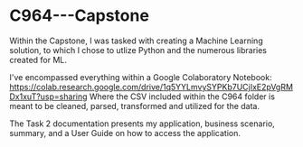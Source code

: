 # C964---Capstone

Within the Capstone, I was tasked with creating a Machine Learning solution, to which I chose to utlize Python and the numerous libraries created for ML. 

I've encompassed everything within a Google Colaboratory Notebook: https://colab.research.google.com/drive/1q5YYLmvySYPKb7UCjIxE2pVgRMDx1xuT?usp=sharing
Where the CSV included within the C964 folder is meant to be cleaned, parsed, transformed and utilized for the data. 

The Task 2 documentation presents my application, business scenario, summary, and a User Guide on how to access the application. 
